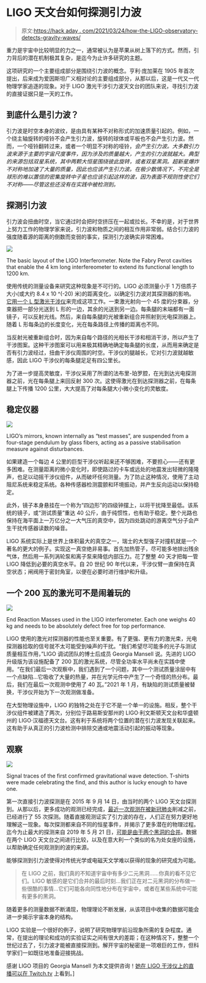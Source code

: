 # LIGO 天文台如何探测引力波

> 原文:[https://hack aday . com/2021/03/24/how-the-LIGO-observatory-detects-gravity-waves/](https://hackaday.com/2021/03/24/how-the-ligo-observatory-detects-gravitational-waves/)

重力是宇宙中比较明显的力之一，通常被认为是苹果从树上落下的方式。然而，引力背后的潜在机制极其复杂，是迄今为止许多研究的主题。

这项研究的一个主要组成部分是围绕引力波的概念。亨利·庞加莱在 1905 年首次提出，后来成为爱因斯坦广义相对论的主要组成部分，从那以后，这是一代又一代物理学家追逐的现象。对于 LIGO 激光干涉引力波天文台的团队来说，寻找引力波的直接证据只是一天的工作。

## 到底什么是引力波？

引力波是时空本身的波纹，是由具有某种不对称形式的加速质量引起的。例如，一个绕主轴旋转的哑铃不会产生引力波，旋转的球体或平板也不会产生引力波。然而，一个哑铃翻转过来，或者一个明显不对称的哑铃，*会产生引力波。大多数引力波来源于主要的宇宙尺度事件，因为涉及的质量越大，产生的引力波就越大。典型的来源包括双星系统，其中两颗大恒星围绕彼此旋转，或者双星黑洞。超新星爆炸不对称地加速了大量的质量，因此也应该产生引力波。在极少数情况下，不完全是球形的难以置信的密集旋转中子星也应该引起这样的波，因为表面不规则性使它们不对称——尽管这些还没有在实践中被检测到。*

## 探测引力波

引力波会扭曲时空，当它通过时会把时空挤压在一起或拉长。不幸的是，对于世界上努力工作的物理学家来说，引力波和物质之间的相互作用非常弱。结合引力波的强度随着源的距离的倒数而变弱的事实，探测引力波确实非常困难。

![](../Images/f416057992f4294f29b7087c942dbf8a.png)

The basic layout of the LIGO Interferometer. Note the Fabry Perot cavities that enable the 4 km long interfereometer to extend its functional length to 1200 km.

使用传统的测量设备来研究这种现象是不可行的。LIGO 必须测量小于 1 万倍质子大小(或大约 8.4 x 10 ^(-20) 米)的距离变化，以确定引力波对其探测器的影响。[它用一个 L 型激光干涉仪](https://www.ligo.caltech.edu/page/ligos-ifo)来完成这项工作。一束激光射向一个 45 度的分束器，分束器把一部分光送到 L 形的一边，其余的光送到另一边。每条腿的末端都有一面镜子，可以反射光线。然后，来自每条腿的光被重新组合并照射到光电探测器上。随着 L 形每条边的长度变化，光在每条路径上传播的距离也不同。

当反射光被重新组合时，因为来自每个路径的光相长干涉和相消干涉，所以产生了干涉图案。这种干涉图案可以用来极其精确地确定每条腿的长度，从而用来确定是否有引力波经过，扭曲干涉仪周围的时空。干涉仪的腿越长，它对引力波就越敏感，因此 LIGO 干涉仪的每条腿足足有四公里长。

为了进一步提高灵敏度，干涉仪采用了所谓的法布里-珀罗腔，在光到达光电探测器之前，光在每条腿上来回反射 300 次。这使得激光在到达探测器之前，在每条腿上下传播 1200 公里，大大提高了对每条腿大小微小变化的灵敏度。

## 稳定仪器

![](../Images/bf359829fb0b4c9d35913162e04c7d79.png)

LIGO’s mirrors, known internally as “test masses”, are suspended from a four-stage pendulum by glass fibers, acting as a passive stabilisation measure against disturbances.

如果建造一个每边 4 公里的巨型干涉仪听起来还不够困难，不要担心——还有更多困难。在测量距离的微小变化时，即使路过的卡车或远处的地震发出轻微的隆隆声，也足以动摇干涉仪组件，从而破坏任何测量。为了防止这种情况，使用了主动阻尼系统来稳定系统。各种传感器检测震颤和环境振动，并产生反向运动以保持稳定。

此外，镜子本身悬挂在一个称为“四边形”的四级钟摆上，以将干扰降至最低。该系统的镜子，或“测试质量”重达 40 公斤，由于纯惯性，也有助于稳定。整个光路也保持在海平面上一万亿分之一大气压的真空中，因为四处跳动的游离空气分子会产生干扰传感器读数的噪音。

LIGO 系统实际上是世界上体积最大的真空之一，瑞士的大型强子对撞机就是一个著名的更大的例子。实现这一真空绝非易事。首先加热管子，尽可能多地排出残余气体，然后用一系列涡轮泵和离子泵来降低内部压力。花了整整 40 天才把每一管 LIGO 降低到必要的真空水平。自 20 世纪 90 年代以来，干涉仪臂一直保持在真空状态；闸阀用于密封角室，以便在必要时进行维护和升级。

## 一个 200 瓦的激光可不是闹着玩的

![](../Images/efd1dee26bfe2ef50c61c94ff6f4748d.png)

End Reaction Masses used in the LIGO interferometer. Each one weighs 40 kg and needs to be absolutely defect free for top performance.

LIGO 使用的激光对探测器的性能也至关重要。有了更强、更有力的激光束，光电探测器拾取的信号就不太可能受到噪声的干扰。“我们希望尽可能多的光子与测试质量相互作用，”LIGO 调试团队的博士后成员 Georgia Mansell 说。先进的 LIGO 升级版为该设施配备了 200 瓦的激光系统，尽管全功率水平尚未在实践中使用。“在我们最后一次观察中，我们遇到了一个问题，其中一个测试质量涂层中有一个点缺陷…它吸收了大量的热量，并在光学元件中产生了一个奇怪的热分布。最后，我们在最后一次观测中使用了 40 瓦。”2021 年 1 月，有缺陷的测试质量被替换，干涉仪开始为下一次观测做准备。

在大型物理设施中，LIGO 的独特之处在于它不是一个单一的设施。相反，整个干涉仪组件被建造了两次，分别位于路易斯安那州的 LIGO·利文斯顿天文台和华盛顿州的 LIGO·汉福德天文台。这有利于系统将两个位置的潜在引力波发现关联起来。这有助于从真正的引力波检测中排除交通或地震活动引起的振动等现象。

## 观察

![](../Images/75c2da9aee9ad422499c593865844c2b.png)

Signal traces of the first confirmed gravitational wave detection. T-shirts were made celebrating the find, and this author is lucky enough to have one.

第一次直接引力波探测是在 2015 年 9 月 14 日，由当时的两个 LIGO 天文台探测到。从那以后，更多成功的观测已经完成，[最近一次观测在被新冠肺炎](https://www.ligo.caltech.edu/news/ligo20200326)削减之前，已经进行了 55 次探测。随着直接观测证实了引力波的存在，人们正在努力更好地理解这一现象。每次探测都来自不同的恒星事件，并揭示了更多潜在的物理过程。迄今为止最大的探测来自 2019 年 5 月 21 日，[可能是由于两个黑洞的合并](https://www.ligo.caltech.edu/news/ligo20200902)。数据在两个 LIGO 天文台之间进行比较，以及在意大利一个类似的名为处女座的设施，以帮助确定任何观测到的波的来源。

能够探测到引力波使得对传统光学或电磁天文学难以获得的现象的研究成为可能。

> 在 LIGO 之前，我们真的不知道宇宙中有多少二元黑洞……你真的看不见它们。LIGO 敏感的是它们合并的最后时刻…我们正在对二元黑洞的分布做一些很酷的事情…它们可能各向同性地分布在宇宙中，或者在某些系统中可能有更多的黑洞。

随着更多的测量数据不断涌现，物理理论不断发展，从该项目中收集的数据可能会进一步揭示宇宙本身的结构。

LIGO 实验是一个很好的例子，说明了研究物理学前沿现象所需的复杂程度。通常，在提出的理论和成功的实验证实之间有很大的差距；在这种情况下，整整一个世纪过去了，引力波才能被直接探测到。解开宇宙的秘密是一项艰巨的工作，但科学家们一如既往地准备迎接挑战。

感谢 LIGO 项目的 Georgia Mansell 为本文提供咨询！[她在 LIGO 干涉仪上的直播可以在 Twitch.tv](https://www.twitch.tv/enseli) 上看到。]